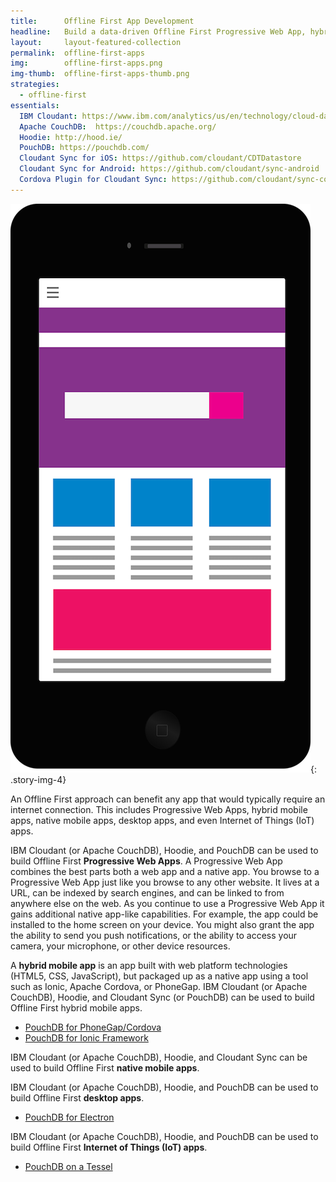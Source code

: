 ```yaml
---
title:      Offline First App Development
headline:   Build a data-driven Offline First Progressive Web App, hybrid mobile app, native mobile app, desktop app, or Internet of Things (IoT) app.
layout:     layout-featured-collection
permalink:  offline-first-apps
img:        offline-first-apps.png
img-thumb:  offline-first-apps-thumb.png
strategies:
  - offline-first
essentials:
  IBM Cloudant: https://www.ibm.com/analytics/us/en/technology/cloud-data-services/cloudant/
  Apache CouchDB:  https://couchdb.apache.org/
  Hoodie: http://hood.ie/
  PouchDB: https://pouchdb.com/
  Cloudant Sync for iOS: https://github.com/cloudant/CDTDatastore
  Cloudant Sync for Android: https://github.com/cloudant/sync-android
  Cordova Plugin for Cloudant Sync: https://github.com/cloudant/sync-cordova-plugin
---
```


![Illustration of a mobile app running on a mobile phone.](/img/offline-first-apps.png "Offline First Apps"){: .story-img-4}

An Offline First approach can benefit any app that would typically require an internet connection. This includes Progressive Web Apps, hybrid mobile apps, native mobile apps, desktop apps, and even Internet of Things (IoT) apps.

IBM Cloudant (or Apache CouchDB), Hoodie, and PouchDB can be used to build Offline First **Progressive Web Apps**. A Progressive Web App combines the best parts both a web app and a native app. You browse to a Progressive Web App just like you browse to any other website. It lives at a URL, can be indexed by search engines, and can be linked to from anywhere else on the web. As you continue to use a Progressive Web App it gains additional native app-like capabilities. For example, the app could be installed to the home screen on your device. You might also grant the app the ability to send you push notifications, or the ability to access your camera, your microphone, or other device resources.

A **hybrid mobile app** is an app built with web platform technologies (HTML5, CSS, JavaScript), but packaged up as a native app using a tool such as Ionic, Apache Cordova, or PhoneGap. IBM Cloudant (or Apache CouchDB), Hoodie, and Cloudant Sync (or PouchDB) can be used to build Offline First hybrid mobile apps.

- [PouchDB for PhoneGap/Cordova](https://github.com/nolanlawson/pouchdb-phonegap-cordova)
- [PouchDB for Ionic Framework](https://github.com/nolanlawson/pouchdb-ionic)

IBM Cloudant (or Apache CouchDB), Hoodie, and Cloudant Sync can be used to build Offline First **native mobile apps**.

IBM Cloudant (or Apache CouchDB), Hoodie, and PouchDB can be used to build Offline First **desktop apps**.

- [PouchDB for Electron](https://github.com/nolanlawson/pouchdb-electron)

IBM Cloudant (or Apache CouchDB), Hoodie, and PouchDB can be used to build Offline First **Internet of Things (IoT) apps**.

- [PouchDB on a Tessel](https://github.com/nolanlawson/tessel-pouchdb-demo)
